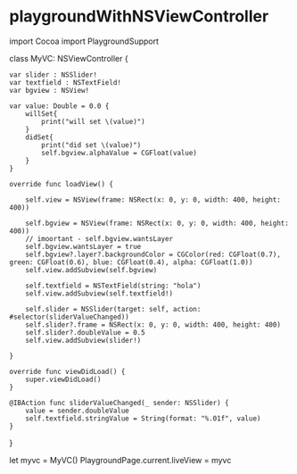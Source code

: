 # playgroundWithNSViewController

import Cocoa
import PlaygroundSupport

class MyVC: NSViewController {
    
    var slider : NSSlider!
    var textfield : NSTextField!
    var bgview : NSView!
    
    var value: Double = 0.0 {
        willSet{
            print("will set \(value)")
        }
        didSet{
            print("did set \(value)")
            self.bgview.alphaValue = CGFloat(value)
        }
    }

    override func loadView() {

        self.view = NSView(frame: NSRect(x: 0, y: 0, width: 400, height: 400))

        self.bgview = NSView(frame: NSRect(x: 0, y: 0, width: 400, height: 400))
        // imoortant - self.bgview.wantsLayer
        self.bgview.wantsLayer = true
        self.bgview?.layer?.backgroundColor = CGColor(red: CGFloat(0.7), green: CGFloat(0.6), blue: CGFloat(0.4), alpha: CGFloat(1.0))
        self.view.addSubview(self.bgview)

        self.textfield = NSTextField(string: "hola")
        self.view.addSubview(self.textfield!)
        
        self.slider = NSSlider(target: self, action: #selector(sliderValueChanged))
        self.slider?.frame = NSRect(x: 0, y: 0, width: 400, height: 400)
        self.slider?.doubleValue = 0.5
        self.view.addSubview(slider!)  

    }

    override func viewDidLoad() {
        super.viewDidLoad()
    }
    
    @IBAction func sliderValueChanged(_ sender: NSSlider) {
        value = sender.doubleValue
        self.textfield.stringValue = String(format: "%.01f", value) 
    }

}

let myvc = MyVC()
PlaygroundPage.current.liveView = myvc
